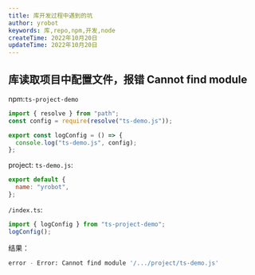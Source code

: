 ```yaml
---
title: 库开发过程中遇到的坑
author: yrobot
keywords: 库,repo,npm,开发,node
createTime: 2022年10月20日
updateTime: 2022年10月20日
---
```


## 库读取项目中配置文件，报错 Cannot find module

npm:`ts-project-demo`

```ts
import { resolve } from "path";
const config = require(resolve("ts-demo.js"));

export const logConfig = () => {
  console.log("ts-demo.js", config);
};
```

project:
`ts-demo.js`:

```js
export default {
  name: "yrobot",
};
```

`/index.ts`:

```ts
import { logConfig } from "ts-project-demo";
logConfig();
```

结果：

```bash
error - Error: Cannot find module '/.../project/ts-demo.js'
```
